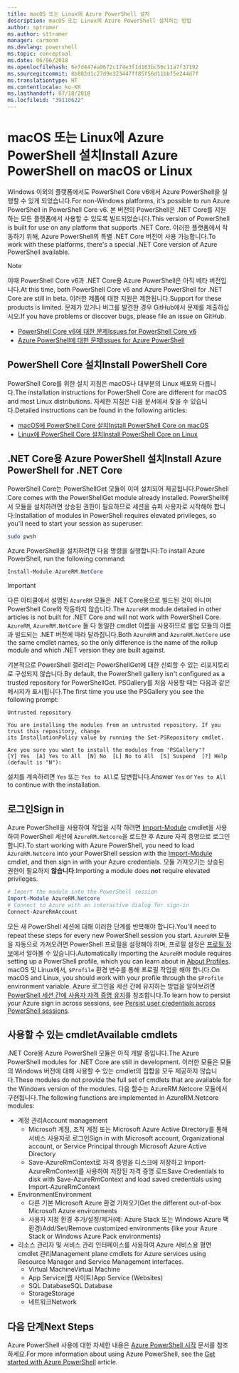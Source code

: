 ```yaml
---
title: macOS 또는 Linux에 Azure PowerShell 설치
description: macOS 또는 Linux에 Azure PowerShell 설치하는 방법
author: sptramer
ms.author: sttramer
manager: carmonm
ms.devlang: powershell
ms.topic: conceptual
ms.date: 06/06/2018
ms.openlocfilehash: 6e7d447ea9672c174e3f1d103bc56c11a7f37192
ms.sourcegitcommit: 8b882d1c27d9e323447ff85f56d11bbf5e244d7f
ms.translationtype: HT
ms.contentlocale: ko-KR
ms.lasthandoff: 07/18/2018
ms.locfileid: "39110622"
---
```

# <a name="install-azure-powershell-on-macos-or-linux"></a><span data-ttu-id="271ad-103">macOS 또는 Linux에 Azure PowerShell 설치</span><span class="sxs-lookup"><span data-stu-id="271ad-103">Install Azure PowerShell on macOS or Linux</span></span>

<span data-ttu-id="271ad-104">Windows 이외의 플랫폼에서도 PowerShell Core v6에서 Azure PowerShell을 실행할 수 있게 되었습니다.</span><span class="sxs-lookup"><span data-stu-id="271ad-104">For non-Windows platforms, it's possible to run Azure PowerShell in PowerShell Core v6.</span></span> <span data-ttu-id="271ad-105">본 버전의 PowerShell은 .NET Core를 지원하는 모든 플랫폼에서 사용할 수 있도록 빌드되었습니다.</span><span class="sxs-lookup"><span data-stu-id="271ad-105">This version of PowerShell is built for use on any platform that supports .NET Core.</span></span> <span data-ttu-id="271ad-106">이러한 플랫폼에서 작동하기 위해, Azure PowerShell의 특별 .NET Core 버전이 사용 가능합니다.</span><span class="sxs-lookup"><span data-stu-id="271ad-106">To work with these platforms, there's a special .NET Core version of Azure PowerShell available.</span></span>

> [!NOTE]
> <span data-ttu-id="271ad-107">이때 PowerShell Core v6과 .NET Core용 Azure PowerShell은 아직 베타 버전입니다.</span><span class="sxs-lookup"><span data-stu-id="271ad-107">At this time, both PowerShell Core v6 and Azure PowerShell for .NET Core are still in beta.</span></span>
> <span data-ttu-id="271ad-108">이러한 제품에 대한 지원은 제한됩니다.</span><span class="sxs-lookup"><span data-stu-id="271ad-108">Support for these products is limited.</span></span> <span data-ttu-id="271ad-109">문제가 있거나 버그를 발견한 경우 GitHub에서 문제를 제출하십시오.</span><span class="sxs-lookup"><span data-stu-id="271ad-109">If you have problems or discover bugs, please file an issue on GitHub.</span></span>
>
> * [<span data-ttu-id="271ad-110">PowerShell Core v6에 대한 문제</span><span class="sxs-lookup"><span data-stu-id="271ad-110">Issues for PowerShell Core v6</span></span>](https://github.com/PowerShell/PowerShell/issues)
> * [<span data-ttu-id="271ad-111">Azure PowerShell에 대한 문제</span><span class="sxs-lookup"><span data-stu-id="271ad-111">Issues for Azure PowerShell</span></span>](https://github.com/azure/azure-docs-powershell/issues)

## <a name="install-powershell-core"></a><span data-ttu-id="271ad-112">PowerShell Core 설치</span><span class="sxs-lookup"><span data-stu-id="271ad-112">Install PowerShell Core</span></span>

<span data-ttu-id="271ad-113">PowerShell Core를 위한 설치 지침은 macOS나 대부분의 Linux 배포와 다릅니다.</span><span class="sxs-lookup"><span data-stu-id="271ad-113">The installation instructions for PowerShell Core are different for macOS and most Linux distributions.</span></span>
<span data-ttu-id="271ad-114">자세한 지침은 다음 문서에서 찾을 수 있습니다.</span><span class="sxs-lookup"><span data-stu-id="271ad-114">Detailed instructions can be found in the following articles:</span></span>

* [<span data-ttu-id="271ad-115">macOS에 PowerShell Core 설치</span><span class="sxs-lookup"><span data-stu-id="271ad-115">Install PowerShell Core on macOS</span></span>](/powershell/scripting/setup/installing-powershell-core-on-macos)
* [<span data-ttu-id="271ad-116">Linux에 PowerShell Core 설치</span><span class="sxs-lookup"><span data-stu-id="271ad-116">Install PowerShell Core on Linux</span></span>](/powershell/scripting/setup/installing-powershell-core-on-linux)

## <a name="install-azure-powershell-for-net-core"></a><span data-ttu-id="271ad-117">.NET Core용 Azure PowerShell 설치</span><span class="sxs-lookup"><span data-stu-id="271ad-117">Install Azure PowerShell for .NET Core</span></span>

<span data-ttu-id="271ad-118">PowerShell Core는 PowerShellGet 모듈이 이미 설치되어 제공됩니다.</span><span class="sxs-lookup"><span data-stu-id="271ad-118">PowerShell Core comes with the PowerShellGet module already installed.</span></span> <span data-ttu-id="271ad-119">PowerShell에서 모듈을 설치하려면 상승된 권한이 필요하므로 세션을 슈퍼 사용자로 시작해야 합니다:</span><span class="sxs-lookup"><span data-stu-id="271ad-119">Installation of modules in PowerShell requires elevated privileges, so you'll need to start your session as superuser:</span></span>

```bash
sudo pwsh
```

<span data-ttu-id="271ad-120">Azure PowerShell을 설치하려면 다음 명령을 실행합니다:</span><span class="sxs-lookup"><span data-stu-id="271ad-120">To install Azure PowerShell, run the following command:</span></span>

```powershell
Install-Module AzureRM.NetCore
```

> [!IMPORTANT]
> <span data-ttu-id="271ad-121">다른 아티클에서 설명된 `AzureRM` 모듈은 .NET Core용으로 빌드된 것이 아니며 PowerShell Core와 작동하지 않습니다.</span><span class="sxs-lookup"><span data-stu-id="271ad-121">The `AzureRM` module detailed in other articles is not built for .NET Core and will not work with PowerShell Core.</span></span> <span data-ttu-id="271ad-122">`AzureRM`, `AzureRM.NetCore` 둘 다 동일한 cmdlet 이름을 사용하므로 롤업 모듈의 이름과 빌드되는 .NET 버전에 따라 달라집니다.</span><span class="sxs-lookup"><span data-stu-id="271ad-122">Both `AzureRM` and `AzureRM.NetCore` use the same cmdlet names, so the only difference is the name of the rollup module and which .NET version they are built against.</span></span>

<span data-ttu-id="271ad-123">기본적으로 PowerShell 갤러리는 PowerShellGet에 대한 신뢰할 수 있는 리포지토리로 구성되지 않습니다.</span><span class="sxs-lookup"><span data-stu-id="271ad-123">By default, the PowerShell gallery isn't configured as a trusted repository for PowerShellGet.</span></span> <span data-ttu-id="271ad-124">PSGallery를 처음 사용할 때는 다음과 같은 메시지가 표시됩니다.</span><span class="sxs-lookup"><span data-stu-id="271ad-124">The first time you use the PSGallery you see the following prompt:</span></span>

```output
Untrusted repository

You are installing the modules from an untrusted repository. If you trust this repository, change
its InstallationPolicy value by running the Set-PSRepository cmdlet.

Are you sure you want to install the modules from 'PSGallery'?
[Y] Yes  [A] Yes to All  [N] No  [L] No to All  [S] Suspend  [?] Help (default is "N"):
```

<span data-ttu-id="271ad-125">설치를 계속하려면 `Yes` 또는 `Yes to All`로 답변합니다.</span><span class="sxs-lookup"><span data-stu-id="271ad-125">Answer `Yes` or `Yes to All` to continue with the installation.</span></span>

## <a name="sign-in"></a><span data-ttu-id="271ad-126">로그인</span><span class="sxs-lookup"><span data-stu-id="271ad-126">Sign in</span></span>

<span data-ttu-id="271ad-127">Azure PowerShell을 사용하여 작업을 시작 하려면 [Import-Module](/powershell/module/Microsoft.PowerShell.Core/Import-Module) cmdlet을 사용하여 PowerShell 세션에 `AzureRM.Netcore`을 로드한 후 Azure 자격 증명으로 로그인합니다.</span><span class="sxs-lookup"><span data-stu-id="271ad-127">To start working with Azure PowerShell, you need to load `AzureRM.Netcore` into your PowerShell session with the [Import-Module](/powershell/module/Microsoft.PowerShell.Core/Import-Module) cmdlet, and then sign in with your Azure credentials.</span></span> <span data-ttu-id="271ad-128">모듈 가져오기는 상승된 권한이 필요하지 __않습니다__.</span><span class="sxs-lookup"><span data-stu-id="271ad-128">Importing a module does __not__ require elevated privileges.</span></span>

```powershell
# Import the module into the PowerShell session
Import-Module AzureRM.Netcore
# Connect to Azure with an interactive dialog for sign-in
Connect-AzureRmAccount
```

<span data-ttu-id="271ad-129">모든 새 PowerShell 세션에 대해 이러한 단계를 반복해야 합니다.</span><span class="sxs-lookup"><span data-stu-id="271ad-129">You'll need to repeat these steps for every new PowerShell session you start.</span></span> <span data-ttu-id="271ad-130">`AzureRM` 모듈을 자동으로 가져오려면 PowerShell 프로필을 설정해야 하며, 프로필 설정은 [프로필 정보](/powershell/module/microsoft.powershell.core/about/about_profiles)에서 알아볼 수 있습니다.</span><span class="sxs-lookup"><span data-stu-id="271ad-130">Automatically importing the `AzureRM` module requires setting up a PowerShell profile, which you can learn about in [About Profiles](/powershell/module/microsoft.powershell.core/about/about_profiles).</span></span>
<span data-ttu-id="271ad-131">macOS 및 Linux에서, `$Profile` 환경 변수를 통해 프로필 작업을 해야 합니다.</span><span class="sxs-lookup"><span data-stu-id="271ad-131">On macOS and Linux, you should work with your profile through the `$Profile` environment variable.</span></span> <span data-ttu-id="271ad-132">Azure 로그인을 세션 간에 유지하는 방법을 알아보려면 [PowerShell 세션 간에 사용자 자격 증명 유지](context-persistence.md)를 참조합니다.</span><span class="sxs-lookup"><span data-stu-id="271ad-132">To learn how to persist your Azure sign in across sessions, see [Persist user credentials across PowerShell sessions](context-persistence.md).</span></span>

## <a name="available-cmdlets"></a><span data-ttu-id="271ad-133">사용할 수 있는 cmdlet</span><span class="sxs-lookup"><span data-stu-id="271ad-133">Available cmdlets</span></span>

<span data-ttu-id="271ad-134">.NET Core용 Azure PowerShell 모듈은 아직 개발 중입니다.</span><span class="sxs-lookup"><span data-stu-id="271ad-134">The Azure PowerShell modules for .NET Core are still in development.</span></span> <span data-ttu-id="271ad-135">이러한 모듈은 모듈의 Windows 버전에 대해 사용할 수 있는 cmdlet의 집합을 모두 제공하지 않습니다.</span><span class="sxs-lookup"><span data-stu-id="271ad-135">These modules do not provide the full set of cmdlets that are available for the Windows version of the modules.</span></span> <span data-ttu-id="271ad-136">다음 함수는 AzureRM.Netcore 모듈에서 구현됩니다.</span><span class="sxs-lookup"><span data-stu-id="271ad-136">The following functions are implemented in AzureRM.Netcore modules:</span></span>

* <span data-ttu-id="271ad-137">계정 관리</span><span class="sxs-lookup"><span data-stu-id="271ad-137">Account management</span></span>
  * <span data-ttu-id="271ad-138">Microsoft 계정, 조직 계정 또는 Microsoft Azure Active Directory를 통해 서비스 사용자로 로그인</span><span class="sxs-lookup"><span data-stu-id="271ad-138">Sign in with Microsoft account, Organizational account, or Service Principal through Microsoft Azure Active Directory</span></span>
  * <span data-ttu-id="271ad-139">Save-AzureRmContext로 자격 증명을 디스크에 저장하고 Import-AzureRmContext를 사용하여 저장된 자격 증명 로드</span><span class="sxs-lookup"><span data-stu-id="271ad-139">Save Credentials to disk with Save-AzureRmContext and load saved credentials using Import-AzureRmContext</span></span>
* <span data-ttu-id="271ad-140">Environment</span><span class="sxs-lookup"><span data-stu-id="271ad-140">Environment</span></span>
  * <span data-ttu-id="271ad-141">다른 기본 Microsoft Azure 환경 가져오기</span><span class="sxs-lookup"><span data-stu-id="271ad-141">Get the different out-of-box Microsoft Azure environments</span></span>
  * <span data-ttu-id="271ad-142">사용자 지정 환경 추가/설정/제거(예: Azure Stack 또는 Windows Azure 팩 환경)</span><span class="sxs-lookup"><span data-stu-id="271ad-142">Add/Set/Remove customized environments (like your Azure Stack or Windows Azure Pack environments)</span></span>
* <span data-ttu-id="271ad-143">리소스 관리자 및 서비스 관리 인터페이스를 사용하여 Azure 서비스용 평면 cmdlet 관리</span><span class="sxs-lookup"><span data-stu-id="271ad-143">Management plane cmdlets for Azure services using Resource Manager and Service Management interfaces.</span></span>
  * <span data-ttu-id="271ad-144">Virtual Machine</span><span class="sxs-lookup"><span data-stu-id="271ad-144">Virtual Machine</span></span>
  * <span data-ttu-id="271ad-145">App Service(웹 사이트)</span><span class="sxs-lookup"><span data-stu-id="271ad-145">App Service (Websites)</span></span>
  * <span data-ttu-id="271ad-146">SQL Database</span><span class="sxs-lookup"><span data-stu-id="271ad-146">SQL Database</span></span>
  * <span data-ttu-id="271ad-147">Storage</span><span class="sxs-lookup"><span data-stu-id="271ad-147">Storage</span></span>
  * <span data-ttu-id="271ad-148">네트워크</span><span class="sxs-lookup"><span data-stu-id="271ad-148">Network</span></span>

## <a name="next-steps"></a><span data-ttu-id="271ad-149">다음 단계</span><span class="sxs-lookup"><span data-stu-id="271ad-149">Next Steps</span></span>

<span data-ttu-id="271ad-150">Azure PowerShell 사용에 대한 자세한 내용은 [Azure PowerShell 시작](get-started-azureps.md) 문서를 참조하세요.</span><span class="sxs-lookup"><span data-stu-id="271ad-150">For more information about using Azure PowerShell, see the [Get started with Azure PowerShell](get-started-azureps.md) article.</span></span>
